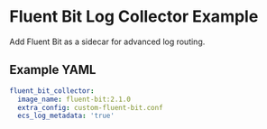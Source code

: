 # Fluent Bit Log Collector Example

Add Fluent Bit as a sidecar for advanced log routing.

## Example YAML

```yaml
fluent_bit_collector:
  image_name: fluent-bit:2.1.0
  extra_config: custom-fluent-bit.conf
  ecs_log_metadata: 'true'
```
